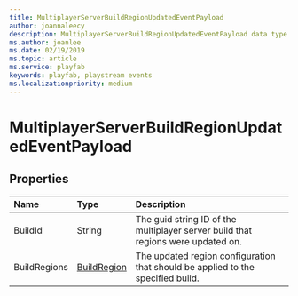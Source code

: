 ```yaml
---
title: MultiplayerServerBuildRegionUpdatedEventPayload
author: joannaleecy
description: MultiplayerServerBuildRegionUpdatedEventPayload data type.
ms.author: joanlee
ms.date: 02/19/2019
ms.topic: article
ms.service: playfab
keywords: playfab, playstream events
ms.localizationpriority: medium
---
```


# MultiplayerServerBuildRegionUpdatedEventPayload

## Properties

|Name|Type|Description|
| :--------------------|:-------------------|:----------------------|
|BuildId|String|The guid string ID of the multiplayer server build that regions were updated on.|
|BuildRegions|[BuildRegion](buildregion.md)|The updated region configuration that should be applied to the specified build.|

